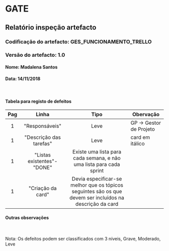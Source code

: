 # GATE
## Relatório inspeção artefacto
### Codificação do artefacto: GES_FUNCIONAMENTO_TRELLO
### Versão do artefacto: 1.0
#### Nome: Madalena Santos
#### Data: 14/11/2018

</br>

#### Tabela para registo de defeitos
|Pag|Linha|Tipo|Obervação
|:---:|:---:|:---:|---
|1|"Responsáveis"|Leve|GP -> Gestor de Projeto
|1|"Descrição das tarefas"|Leve|card em itálico
|1|"Listas existentes"-"DONE"|Existe uma lista para cada semana, e não uma lista para cada sprint
|1|"Criação da card"|Devia especificar-se melhor que os tópicos seguintes são os que devem ser incluídos na descrição da card


#### Outras observações

</br>

Nota: Os defeitos podem ser classificados com 3 níveis, Grave, Moderado, Leve